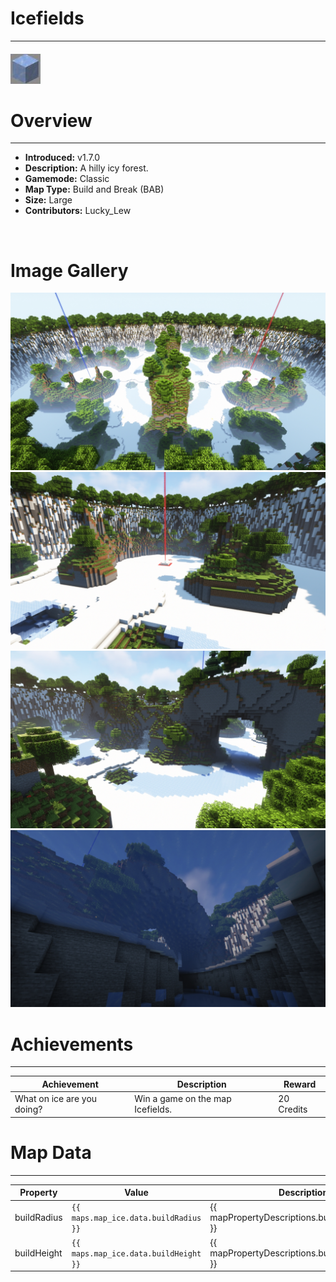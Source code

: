 # Icefields

---

#### ![iceicon](../assets/icons/ice-icon.jpg)

# Overview

---

- **Introduced:** v1.7.0
- **Description:** A hilly icy forest.
- **Gamemode:** Classic
- **Map Type:** Build and Break (BAB)
- **Size:** Large
- **Contributors:** Lucky_Lew

<br />

# Image Gallery

![Ice - Overview](../assets/maps/ice/ice-overview.jpg)
![Ice - Beacon](../assets/maps/ice/ice-beacon.jpg)
![Ice - Middle](../assets/maps/ice/ice-middle.jpg)
![Ice - Under Middle](../assets/maps/ice/ice-undermid.jpg)

# Achievements

---

| Achievement                | Description                      | Reward     |
| -------------------------- | -------------------------------- | ---------- |
| What on ice are you doing? | Win a game on the map Icefields. | 20 Credits |

# Map Data

---

| Property    | Value                                 | Description                                       |
| ----------- | ------------------------------------- | ------------------------------------------------- |
| buildRadius | `{{ maps.map_ice.data.buildRadius }}` | {{ mapPropertyDescriptions.buildRadius.classic }} |
| buildHeight | `{{ maps.map_ice.data.buildHeight }}` | {{ mapPropertyDescriptions.buildHeight.classic }} |
